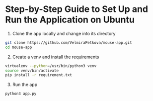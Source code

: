 # Step-by-Step Guide to Set Up and Run the Application on Ubuntu

1. Clone the app locally and change into its directory

```bash
git clone https://github.com/VelmiraPetkova/mouse-app.git
cd mouse-app
```

2. Create a venv and install the requirements

```bash
virtualenv --python=/usr/bin/python3 venv
source venv/bin/activate
pip install -r requirement.txt
```

3. Run the app

```bash
python3 app.py
```
